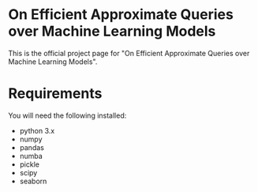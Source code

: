 # On Efficient Approximate Queries over Machine Learning Models

This is the official project page for "On Efficient Approximate Queries over Machine Learning Models".

# Requirements

You will need the following installed:

* python 3.x
* numpy
* pandas
* numba
* pickle
* scipy
* seaborn


